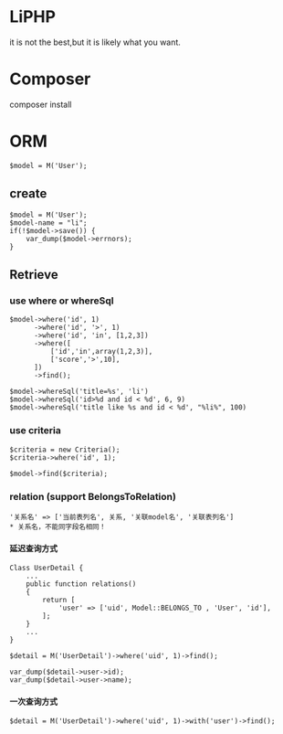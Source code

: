 # LiPHP

it is not the best,but it is likely what you want.

# Composer

composer install

# ORM
```
$model = M('User');
```
## create
```
$model = M('User');
$model-name = "li";
if(!$model->save()) {
    var_dump($model->errnors);
}
```

## Retrieve


### use where or whereSql
```
$model->where('id', 1)
      ->where('id', '>', 1)
      ->where('id', 'in', [1,2,3])
      ->where([
          ['id','in',array(1,2,3)],
          ['score','>',10],
      ])
      ->find();
```
```
$model->whereSql('title=%s', 'li')
$model->whereSql('id>%d and id < %d', 6, 9)
$model->whereSql('title like %s and id < %d', "%li%", 100)
```
### use criteria
```
$criteria = new Criteria();
$criteria->where('id', 1);

$model->find($criteria);
```
### relation (support BelongsToRelation)
```
'关系名' => ['当前表列名', 关系, '关联model名', '关联表列名']
* 关系名，不能同字段名相同！
```
#### 延迟查询方式
```
Class UserDetail {
    ...
    public function relations()
    {
        return [
            'user' => ['uid', Model::BELONGS_TO , 'User', 'id'],
        ];
    }
    ...
}

$detail = M('UserDetail')->where('uid', 1)->find();

var_dump($detail->user->id);
var_dump($detail->user->name);
```
#### 一次查询方式
```
$detail = M('UserDetail')->where('uid', 1)->with('user')->find();

```


